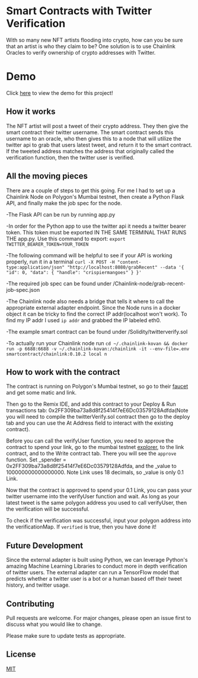 # Smart Contracts with Twitter Verification

With so many new NFT artists flooding into crypto, how can you be sure that an artist is who they claim to be? One solution is to use Chainlink Oracles to verify ownership of crypto addresses with Twitter. 

# Demo

Click [here](https://youtu.be/BdV3zOOZjCo) to view the demo for this project!

## How it works

The NFT artist will post a tweet of their crypto address. They then give the smart contract their twitter username. The smart contract sends this username to an oracle, who then gives this to a node that will utilize the twitter api to grab that users latest tweet, and return it to the smart contract. If the tweeted address matches the address that originally called the verification function, then the twitter user is verified.


## All the moving pieces

There are a couple of steps to get this going. For me I had to set up a Chainlink Node on Polygon's Mumbai testnet, then create a Python Flask API, and finally make the job spec for the node.

-The Flask API can be run by running app.py

-In order for the Python app to use the twitter api it needs a twitter bearer token. This token must be exported IN THE SAME TERMINAL THAT RUNS THE app.py. Use this command to export: 
```export TWITTER_BEARER_TOKEN=YOUR_TOKEN```

-The following command will be helpful to see if your API is working properly, run it in a terminal ```curl -X POST -H "content-type:application/json" "http://localhost:8080/grabRecent" --data '{ "id": 0, "data": { "handle": "crispiermangoes" } }'```

-The required job spec can be found under /Chainlink-node/grab-recent-job-spec.json

-The Chainlink node also needs a bridge that tells it where to call the appropriate external adapter endpoint. Since the Node runs in a docker object it can be tricky to find the correct IP addr(localhost won't work). To find my IP addr I used ```ip addr``` and grabbed the IP labeled eth0.


-The example smart contract can be found under /Solidity/twitterverify.sol

-To actually run your Chainlink node run ```cd ~/.chainlink-kovan && docker run -p 6688:6688 -v ~/.chainlink-kovan:/chainlink -it --env-file=.env smartcontract/chainlink:0.10.2 local n```

## How to work with the contract

The contract is running on Polygon's Mumbai testnet, so go to their [faucet](https://faucet.matic.network/) and get some matic and link.

Then go to the Remix IDE, and add this contract to your Deploy & Run transactions tab: 0x2FF309ba73a8d8f25414f7eE6Dc03579128Adfda(Note you will need to compile the twitterVerify.sol contract then go to the deploy tab and you can use the At Address field to interact with the existing contract).

Before you can call the verifyUser function, you need to approve the contract to spend your link, go to the mumbai testnet [explorer](https://explorer-mumbai.maticvigil.com/address/0x326C977E6efc84E512bB9C30f76E30c160eD06FB/write-contract), to the link contract, and to the Write contract tab. There you will see the ```approve``` function. Set _spender = 0x2FF309ba73a8d8f25414f7eE6Dc03579128Adfda,  and the _value to 100000000000000000. Note Link uses 18 decimals, so _value is only 0.1 Link.

Now that the contract is approved to spend your 0.1 Link, you can pass your twitter username into the verifyUser function and wait. As long as your latest tweet is the same polygon address you used to call verifyUser, then the verification will be successful. 

To check if the verification was successful, input your polygon address into the verificationMap. If ```verified``` is true, then you have done it!

## Future Development

Since the external adapter is built using Python, we can leverage Python's amazing Machine Learning Libraries to conduct more in depth verification of twitter users. The external adapter can run a TensorFlow model that predicts whether a twitter user is a bot or a human based off their tweet history, and twitter usage.

## Contributing
Pull requests are welcome. For major changes, please open an issue first to discuss what you would like to change.

Please make sure to update tests as appropriate. 

## License
[MIT](https://choosealicense.com/licenses/mit/)
